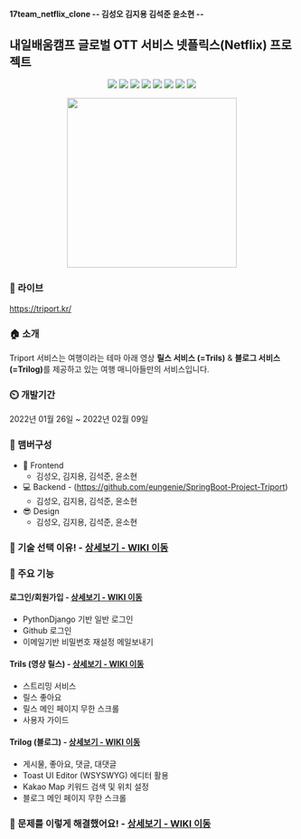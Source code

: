 #### 17team_netflix_clone                                                                                 -- 김성오 김지용 김석준 윤소현 --

## 내일배움캠프 글로벌 OTT 서비스 넷플릭스(Netflix) 프로젝트

<p align='center'>
    <img src="https://img.shields.io/badge/React-v17.0.2-blue?logo=React"/>
    <img src="https://img.shields.io/badge/Redux-v4.1.0-purple?logo=Redux"/>
    <img src="https://img.shields.io/badge/Immer-v9.0.1-00E7C3?logo=Immer"/>
    <img src="https://img.shields.io/badge/Lodash-v4.17.21-blue"/>
    <img src="https://img.shields.io/badge/ReduxToolkit-v1.5.1-purple"/>
    <img src="https://img.shields.io/badge/StyledComponents-v5.2.3-pink?logo=styled-components"/>
    <img src="https://img.shields.io/badge/SpringBoot-v2.4.4-6db33f?logo=Spring"/>
    <img src="https://img.shields.io/badge/yarn-^1.22.10-yellow?logo=yarn" />
</p>

<p align='center'>
  <img src="./src/media/image/login_logo.png" width="300px" />
</p>

### 🔗 라이브
https://triport.kr/

### 🏠 소개
Triport 서비스는 여행이라는 테마 아래 영상 <b>릴스 서비스 (=Trils)</b> & <b>블로그 서비스 (=Trilog)</b>를 제공하고 있는 여행 매니아들만의 서비스입니다.

### ⏲️ 개발기간
2022년 01월 26일 ~ 2022년 02월 09일

### 🧙 맴버구성
- :lipstick: Frontend
  - 김성오, 김지용, 김석준, 윤소현
- :computer: Backend - (https://github.com/eungenie/SpringBoot-Project-Triport)
  - 김성오, 김지용, 김석준, 윤소현
- 😎 Design
  - 김성오, 김지용, 김석준, 윤소현

### 📌 기술 선택 이유! - <a href="https://github.com/rayrayj92/triport/wiki/%EA%B8%B0%EC%88%A0-%EC%84%A0%ED%83%9D-%EC%9D%B4%EC%9C%A0" >상세보기 - WIKI 이동</a>

### 📌 주요 기능
#### 로그인/회원가입 - <a href="https://github.com/rayrayj92/triport/wiki/%EC%A3%BC%EC%9A%94-%EA%B8%B0%EB%8A%A5-%EC%86%8C%EA%B0%9C#-%EB%A1%9C%EA%B7%B8%EC%9D%B8--%ED%9A%8C%EC%9B%90%EA%B0%80%EC%9E%85" >상세보기 - WIKI 이동</a>
- PythonDjango 기반 일반 로그인
- Github 로그인
- 이메일기반 비밀번호 재설정 메일보내기

#### Trils (영상 릴스) - <a href="https://github.com/rayrayj92/triport/wiki/%EC%A3%BC%EC%9A%94-%EA%B8%B0%EB%8A%A5-%EC%86%8C%EA%B0%9C#-trils-%EC%98%81%EC%83%81-%EB%A6%B4%EC%8A%A4" >상세보기 - WIKI 이동</a>
- 스트리밍 서비스
- 릴스 좋아요
- 릴스 메인 페이지 무한 스크롤
- 사용자 가이드

#### Trilog (블로그) - <a href="https://github.com/rayrayj92/triport/wiki/%EC%A3%BC%EC%9A%94-%EA%B8%B0%EB%8A%A5-%EC%86%8C%EA%B0%9C#-trilog-%EB%B8%94%EB%A1%9C%EA%B7%B8" >상세보기 - WIKI 이동</a>
- 게시물, 좋아요, 댓글, 대댓글
- Toast UI Editor (WSYSWYG) 에디터 활용
- Kakao Map 키워드 검색 및 위치 설정
- 블로그 메인 페이지 무한 스크롤

### 📌 문제를 이렇게 해결했어요! - <a href="https://github.com/rayrayj92/triport/wiki/%ED%8A%B8%EB%9F%AC%EB%B8%94%EC%8A%88%ED%8C%85" >상세보기 - WIKI 이동</a>
